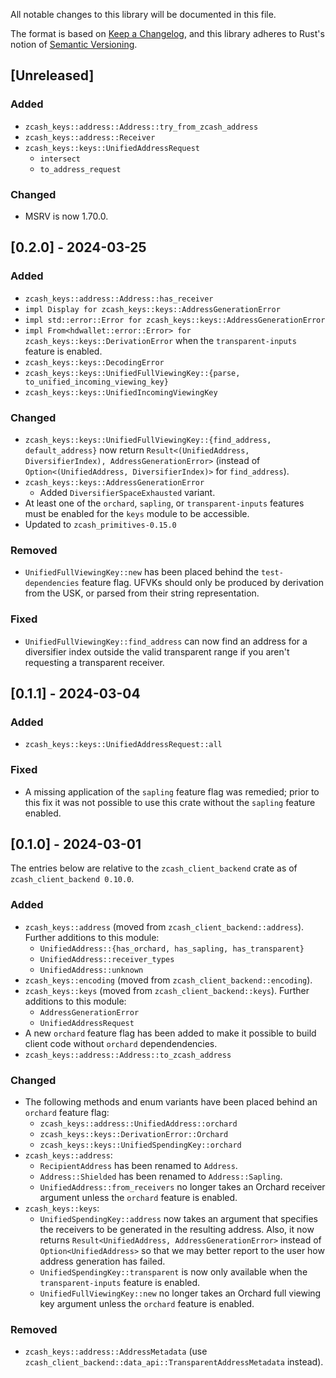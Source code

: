 All notable changes to this library will be documented in this file.

The format is based on [Keep a Changelog](https://keepachangelog.com/en/1.0.0/),
and this library adheres to Rust's notion of
[Semantic Versioning](https://semver.org/spec/v2.0.0.html).

## [Unreleased]
### Added
- `zcash_keys::address::Address::try_from_zcash_address`
- `zcash_keys::address::Receiver`
- `zcash_keys::keys::UnifiedAddressRequest`
  - `intersect`
  - `to_address_request`

### Changed
- MSRV is now 1.70.0.

## [0.2.0] - 2024-03-25

### Added
- `zcash_keys::address::Address::has_receiver`
- `impl Display for zcash_keys::keys::AddressGenerationError`
- `impl std::error::Error for zcash_keys::keys::AddressGenerationError`
- `impl From<hdwallet::error::Error> for zcash_keys::keys::DerivationError`
  when the `transparent-inputs` feature is enabled.
- `zcash_keys::keys::DecodingError`
- `zcash_keys::keys::UnifiedFullViewingKey::{parse, to_unified_incoming_viewing_key}`
- `zcash_keys::keys::UnifiedIncomingViewingKey`

### Changed
- `zcash_keys::keys::UnifiedFullViewingKey::{find_address, default_address}`
  now return `Result<(UnifiedAddress, DiversifierIndex), AddressGenerationError>`
  (instead of `Option<(UnifiedAddress, DiversifierIndex)>` for `find_address`).
- `zcash_keys::keys::AddressGenerationError`
  - Added `DiversifierSpaceExhausted` variant.
- At least one of the `orchard`, `sapling`, or `transparent-inputs` features
  must be enabled for the `keys` module to be accessible.
- Updated to `zcash_primitives-0.15.0`

### Removed
- `UnifiedFullViewingKey::new` has been placed behind the `test-dependencies`
  feature flag. UFVKs should only be produced by derivation from the USK, or
  parsed from their string representation.

### Fixed
- `UnifiedFullViewingKey::find_address` can now find an address for a diversifier
  index outside the valid transparent range if you aren't requesting a
  transparent receiver.

## [0.1.1] - 2024-03-04

### Added
- `zcash_keys::keys::UnifiedAddressRequest::all`

### Fixed
- A missing application of the `sapling` feature flag was remedied;
  prior to this fix it was not possible to use this crate without the
  `sapling` feature enabled.

## [0.1.0] - 2024-03-01
The entries below are relative to the `zcash_client_backend` crate as of
`zcash_client_backend 0.10.0`.

### Added
- `zcash_keys::address` (moved from `zcash_client_backend::address`). Further
  additions to this module:
  - `UnifiedAddress::{has_orchard, has_sapling, has_transparent}`
  - `UnifiedAddress::receiver_types`
  - `UnifiedAddress::unknown`
- `zcash_keys::encoding` (moved from `zcash_client_backend::encoding`).
- `zcash_keys::keys` (moved from `zcash_client_backend::keys`). Further
  additions to this module:
  - `AddressGenerationError`
  - `UnifiedAddressRequest`
- A new `orchard` feature flag has been added to make it possible to
  build client code without `orchard` dependendencies.
- `zcash_keys::address::Address::to_zcash_address`

### Changed
- The following methods and enum variants have been placed behind an `orchard`
  feature flag:
  - `zcash_keys::address::UnifiedAddress::orchard`
  - `zcash_keys::keys::DerivationError::Orchard`
  - `zcash_keys::keys::UnifiedSpendingKey::orchard`
- `zcash_keys::address`:
  - `RecipientAddress` has been renamed to `Address`.
  - `Address::Shielded` has been renamed to `Address::Sapling`.
  - `UnifiedAddress::from_receivers` no longer takes an Orchard receiver
    argument unless the `orchard` feature is enabled.
- `zcash_keys::keys`:
  - `UnifiedSpendingKey::address` now takes an argument that specifies the
    receivers to be generated in the resulting address. Also, it now returns
    `Result<UnifiedAddress, AddressGenerationError>` instead of
    `Option<UnifiedAddress>` so that we may better report to the user how
    address generation has failed.
  - `UnifiedSpendingKey::transparent` is now only available when the
    `transparent-inputs` feature is enabled.
  - `UnifiedFullViewingKey::new` no longer takes an Orchard full viewing key
    argument unless the `orchard` feature is enabled.

### Removed
- `zcash_keys::address::AddressMetadata`
  (use `zcash_client_backend::data_api::TransparentAddressMetadata` instead).
